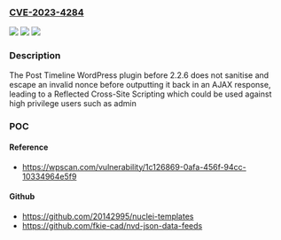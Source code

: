 ### [CVE-2023-4284](https://cve.mitre.org/cgi-bin/cvename.cgi?name=CVE-2023-4284)
![](https://img.shields.io/static/v1?label=Product&message=Post%20Timeline&color=blue)
![](https://img.shields.io/static/v1?label=Version&message=0%3C%202.2.6%20&color=brighgreen)
![](https://img.shields.io/static/v1?label=Vulnerability&message=CWE-79%20Cross-Site%20Scripting%20(XSS)&color=brighgreen)

### Description

The Post Timeline WordPress plugin before 2.2.6 does not sanitise and escape an invalid nonce before outputting it back in an AJAX response, leading to a Reflected Cross-Site Scripting which could be used against high privilege users such as admin

### POC

#### Reference
- https://wpscan.com/vulnerability/1c126869-0afa-456f-94cc-10334964e5f9

#### Github
- https://github.com/20142995/nuclei-templates
- https://github.com/fkie-cad/nvd-json-data-feeds

